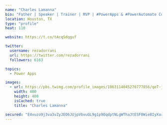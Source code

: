 ```yaml
---
name: "Charles Lamanna"
bio: "Father | Speaker | Trainer | MVP | #PowerApps & #PowerAutomate Community Super User | YouTuber Right-pointing triangle http://youtube.com/c/rezadorrani | Learn - Share - Clockwise rightwards and leftwards open circle arrows"
location: Houston, TX
type: "profile"
heat: 110

website: https://t.co/tAcqSdqguf

twitter:
  username: rezadorrani
  url: https://twitter.com/rezadorrani
  followers: 6163

topics:
  - Power Apps

images:
  - url: https://pbs.twimg.com/profile_images/1063114045270777856/qeT-jpWr_400x400.jpg
    width: 400
    height: 400
    isCached: true
    title: "Charles Lamanna"

secured: "E4vuzo9j3va3vZyJEO6JUjpVbvuGL9g1p9OqdptNLgWThaJtESF0Wie8IyXaryax8elBNQ84o6KRzgyJGFY0nm4++Ve4NTWtJrHCs1PnSBj980V5cf1FOpNzDHrFiNzSLBZNQdZXu+LhIAG5kEnwERMNqkg2vCiD7YRCj0b5IWU0FGjZCfY6296h2eLd4GQdk6aDHCO2dfQYnLCXjc+6c7ypS3klQM+scqvSEcFaOHUN45vt5oGA88xz+buBEku3C5mf8PATEhSNwdFeNzip/hlXdoJjjyGK4/AnYXcHmIx56a0Le7hDxQ9h2JU9feHdX5KujQgq1pTvKdHGVzqPweLuVJAe1wanhJF4I5V5AIJB6DFADdFAAX9G5gl1Kz+g8MR5ztH8YaePHh4CZlItvE8NP1YZLqtLrjJZocPYb2E=;edYEvbn1wUFV0w0dv7KY2w=="
---
```


